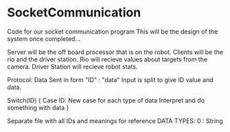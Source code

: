 # SocketCommunication
Code for our socket communication program
This will be the design of the system once completed...

Server will be the off board processor that is on the robot.
Clients will be the rio and the driver station. 
Rio will recieve values about targets from the camera.
Driver Station will recieve robot stats.

Protocol:
Data Sent in form "ID" : "data"
Input is split to give ID value and data.
 
Switch(ID) {
Case ID: 
New case for each type of data
Interpret and do something with data
}

Separate file with all IDs and meanings for reference
DATA TYPES:
0 : String